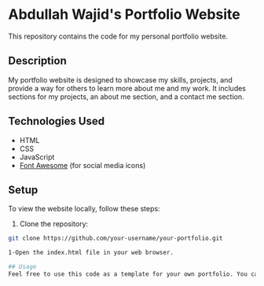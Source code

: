 # Abdullah Wajid's Portfolio Website

This repository contains the code for my personal portfolio website.

## Description

My portfolio website is designed to showcase my skills, projects, and provide a way for others to learn more about me and my work. It includes sections for my projects, an about me section, and a contact me section.

## Technologies Used

- HTML
- CSS
- JavaScript
- [Font Awesome](https://fontawesome.com/) (for social media icons)

## Setup

To view the website locally, follow these steps:

1. Clone the repository:

```bash
git clone https://github.com/your-username/your-portfolio.git

1-Open the index.html file in your web browser.

## Usage
Feel free to use this code as a template for your own portfolio. You can customize it with your own information, projects, and styling.
